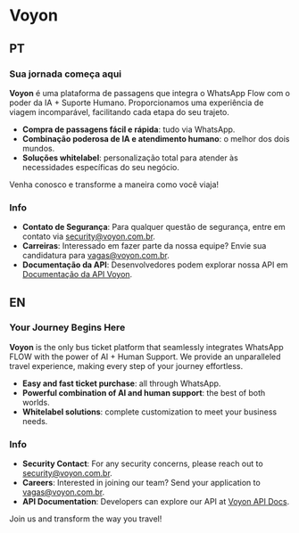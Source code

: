 # Voyon

## PT

### Sua jornada começa aqui

**Voyon** é uma plataforma de passagens que integra o WhatsApp Flow com o poder da IA + Suporte Humano. Proporcionamos uma experiência de viagem incomparável, facilitando cada etapa do seu trajeto.

- **Compra de passagens fácil e rápida**: tudo via WhatsApp.
- **Combinação poderosa de IA e atendimento humano**: o melhor dos dois mundos.
- **Soluções whitelabel**: personalização total para atender às necessidades específicas do seu negócio.

Venha conosco e transforme a maneira como você viaja!

### Info

- **Contato de Segurança**: Para qualquer questão de segurança, entre em contato via [security@voyon.com.br](mailto:security@voyon.com.br).
- **Carreiras**: Interessado em fazer parte da nossa equipe? Envie sua candidatura para [vagas@voyon.com.br](mailto:vagas@voyon.com.br).
- **Documentação da API**: Desenvolvedores podem explorar nossa API em [Documentação da API Voyon](https://api.voyon.com.br).

## EN

### Your Journey Begins Here

**Voyon** is the only bus ticket platform that seamlessly integrates WhatsApp FLOW with the power of AI + Human Support. We provide an unparalleled travel experience, making every step of your journey effortless.

- **Easy and fast ticket purchase**: all through WhatsApp.
- **Powerful combination of AI and human support**: the best of both worlds.
- **Whitelabel solutions**: complete customization to meet your business needs.

### Info

- **Security Contact**: For any security concerns, please reach out to [security@voyon.com.br](mailto:security@voyon.com.br).
- **Careers**: Interested in joining our team? Send your application to [vagas@voyon.com.br](mailto:vagas@voyon.com.br).
- **API Documentation**: Developers can explore our API at [Voyon API Docs](https://api.voyon.com.br).

Join us and transform the way you travel!
